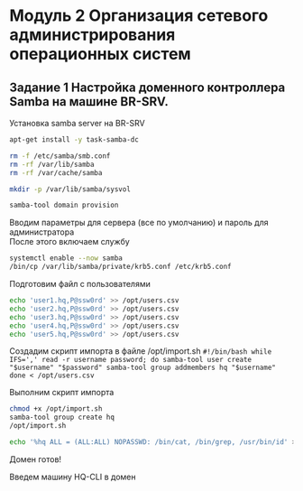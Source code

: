 # Модуль 2 Организация сетевого администрирования операционных систем


## Задание 1 Настройка доменного контроллера Samba на машине BR-SRV.

Установка samba server на BR-SRV
```sh
apt-get install -y task-samba-dc

rm -f /etc/samba/smb.conf
rm -rf /var/lib/samba
rm -rf /var/cache/samba

mkdir -p /var/lib/samba/sysvol

samba-tool domain provision
```

Вводим параметры для сервера (все по умолчанию) и пароль для администратора  
После этого включаем службу
```sh
systemctl enable --now samba
/bin/cp /var/lib/samba/private/krb5.conf /etc/krb5.conf 
```

Подготовим файл с пользователями
```sh
echo 'user1.hq,P@ssw0rd' >> /opt/users.csv
echo 'user2.hq,P@ssw0rd' >> /opt/users.csv
echo 'user3.hq,P@ssw0rd' >> /opt/users.csv
echo 'user4.hq,P@ssw0rd' >> /opt/users.csv
echo 'user5.hq,P@ssw0rd' >> /opt/users.csv
```

Создадим скрипт импорта в файле /opt/import.sh
`
#!/bin/bash
while IFS=',' read -r username password; do
    samba-tool user create "$username" "$password"
    samba-tool group addmembers hq "$username"
done < /opt/users.csv
`

Выполним скрипт импорта
```sh
chmod +x /opt/import.sh
samba-tool group create hq
/opt/import.sh
```

```sh
echo '%hq ALL = (ALL:ALL) NOPASSWD: /bin/cat, /bin/grep, /usr/bin/id' >> /etc/sudoers
```

Домен готов!

Введем машину HQ-CLI в домен

